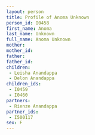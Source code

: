 ```yaml
---
layout: person
title: Profile of Anoma Unknown
person_id: I0458
first_name: Anoma
last_name: Unknown
full_name: Anoma Unknown
mother: 
mother_id: 
father: 
father_id: 
children:
 - Leisha Anandappa
 - Delon Anandappa
children_ids:
 - I0459
 - I0460
partners:
 - Rienze Anandappa
partner_ids:
 - I500117
sex: F
---
```


